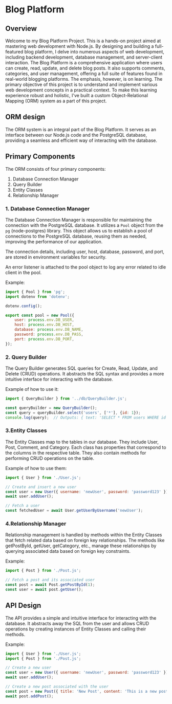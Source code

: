 # Blog Platform

## Overview

Welcome to my Blog Platform Project. 
This is a hands-on project aimed at mastering web development with Node.js. 
By designing and building a full-featured blog platform, I delve into numerous aspects of web development, including backend development, database management, and server-client interaction.
The Blog Platform is a comprehensive application where users can create, read, update, and delete blog posts. It also supports comments, categories, and user management, offering a full suite of features found in real-world blogging platforms.
The emphasis, however, is on learning. The primary objective of this project is to understand and implement various web development concepts in a practical context. To make this learning experience robust and holistic, I've built a custom Object-Relational Mapping (ORM) system as a part of this project.

## ORM design

The ORM system is an integral part of the Blog Platform. It serves as an interface between our Node.js code and the PostgreSQL database, providing a seamless and efficient way of interacting with the database.

## Primary Components

The ORM consists of four primary components:

1. Database Connection Manager
2. Query Builder
3. Entity Classes
4. Relationship Manager

### 1. Database Connection Manager

The Database Connection Manager is responsible for maintaining the connection with the PostgreSQL database. It utilizes a `Pool` object from the `pg` (node-postgres) library. 
This object allows us to establish a pool of connections to the PostgreSQL database, reusing them as needed, improving the performance of our application.

The connection details, including user, host, database, password, and port, are stored in environment variables for security.

An error listener is attached to the pool object to log any error related to idle client in the pool.

Example:

```javascript
import { Pool } from 'pg';
import dotenv from 'dotenv';

dotenv.config();

export const pool = new Pool({
    user: process.env.DB_USER,
    host: process.env.DB_HOST,
    database: process.env.DB_NAME,
    password: process.env.DB_PASS,
    port: process.env.DB_PORT,
});
```

### 2. Query Builder

The Query Builder generates SQL queries for Create, Read, Update, and Delete (CRUD) operations. It abstracts the SQL syntax and provides a more intuitive interface for interacting with the database.

Example of how to use it:

```javascript
import { QueryBuilder } from '../db/QueryBuilder.js';

const queryBuilder = new QueryBuilder();
const query = queryBuilder.select('users', ['*'], {id: 1});
console.log(query);  // Outputs: { text: 'SELECT * FROM users WHERE id = $1', values: [1] }

```

### 3.Entity Classes

The Entity Classes map to the tables in our database. They include User, Post, Comment, and Category. Each class has properties that correspond to the columns in the respective table. They also contain methods for performing CRUD operations on the table.

Example of how to use them:

```javascript
import { User } from './User.js';

// Create and insert a new user
const user = new User({ username: 'newUser', password: 'password123' });
await user.addUser();

// Fetch a user
const fetchedUser = await User.getUserByUsername('newUser');

```

### 4.Relationship Manager

Relationship management is handled by methods within the Entity Classes that fetch related data based on foreign key relationships. The methods like getPostById, getUser, getCategory, etc., manage these relationships by querying associated data based on foreign key constraints.

Example:

```javascript
import { Post } from './Post.js';

// Fetch a post and its associated user
const post = await Post.getPostById(1);
const user = await post.getUser();

```

## API Design

The API provides a simple and intuitive interface for interacting with the database. It abstracts away the SQL from the user and allows CRUD operations by creating instances of Entity Classes and calling their methods.

Example:
```javascript
import { User } from './User.js';
import { Post } from './Post.js';

// Create a new user
const user = new User({ username: 'newUser', password: 'password123' });
await user.addUser();

// Create a new post associated with the user
const post = new Post({ title: 'New Post', content: 'This is a new post.', userId: user.id });
await post.addPost();
```

